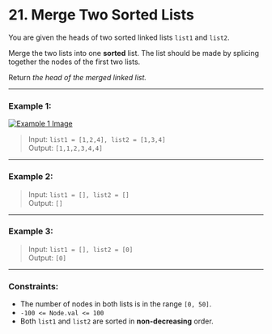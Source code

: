 # 21. Merge Two Sorted Lists

You are given the heads of two sorted linked lists `list1` and `list2`.

Merge the two lists into one **sorted** list. The list should be made by splicing together the nodes of the first two lists.

Return _the head of the merged linked list._

---

### Example 1:

[![Example 1 Image](https://assets.leetcode.com/uploads/2020/10/03/merge_ex1.jpg)]()

> Input: `list1 = [1,2,4], list2 = [1,3,4]`  
> Output: `[1,1,2,3,4,4]`

---

### Example 2:

> Input: `list1 = [], list2 = []`  
> Output: `[]`

---

### Example 3:

> Input: `list1 = [], list2 = [0]`  
> Output: `[0]`

---

### Constraints:

- The number of nodes in both lists is in the range `[0, 50]`.
- `-100 <= Node.val <= 100`
- Both `list1` and `list2` are sorted in **non-decreasing** order.

